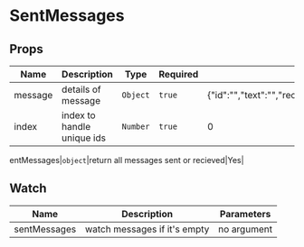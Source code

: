 # SentMessages

## Props

<!-- @vuese:SentMessages:props:start -->
|Name|Description|Type|Required|Default|
|---|---|---|---|---|
|message|details of message|`Object`|`true`|{"id":"","text":"","receiverUsername":"","sendAt":"","subject":""}|
|index|index to handle unique ids|`Number`|`true`|0|

<!-- @vuese:SentMessages:props:end -->


entMessages|`object`|return all messages sent or recieved|Yes|

<!-- @vuese:SentMessages:computed:end -->


## Watch

<!-- @vuese:SentMessages:watch:start -->
|Name|Description|Parameters|
|---|---|---|
|sentMessages|watch messages if it's empty|no argument|

<!-- @vuese:SentMessages:watch:end -->



